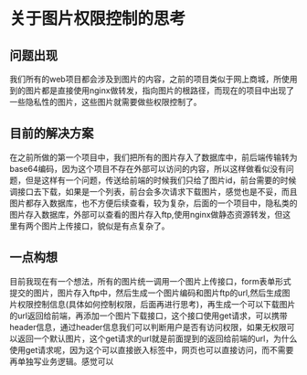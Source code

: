 # 关于图片权限控制的思考

## 问题出现

我们所有的web项目都会涉及到图片的内容，之前的项目类似于网上商城，所使用到的图片都是直接使用nginx做转发，指向图片的根路径，而现在的项目中出现了一些隐私性的图片，这些图片就需要做些权限控制了。

## 目前的解决方案

在之前所做的第一个项目中，我们把所有的图片存入了数据库中，前后端传输转为base64编码，因为这个项目不存在外部可以访问的内容，所以这样做看似没有问题，但是这样有一个问题，传送给前端的时候我们只给了图片id，前台需要的时候调接口去下载，如果是一个列表，前台会多次请求下载图片，感觉也是不妥，而且图片都存入数据库，也不方便后续查看，较为复杂，后面的一个项目中，隐私类的图片存入数据库，外部可以查看的图片存入ftp,使用nginx做静态资源转发，但这里有两个图片上传接口，貌似是有点复杂了。

## 一点构想

目前我现在有一个想法，所有的图片统一调用一个图片上传接口，form表单形式提交的图片，图片存入ftp中，然后生成一个图片编码和图片ftp的url,然后生成图片权限控制信息(具体如何控制权限，后面再进行思考)，再生成一个可以下载图片的url返回给前端，再添加一个图片下载接口，这个接口使用get请求，可以携带header信息，通过header信息我们可以判断用户是否有访问权限，如果无权限可以返回一个默认图片，这个get请求的url就是前面提到的返回给前端的url，为什么使用get请求呢，因为这个可以直接嵌入标签中，网页也可以直接访问，而不需要再单独写业务逻辑。感觉可以